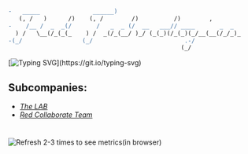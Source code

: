 ```diff
-   _____               ______)                                    
   (, /   )      /)    (, /        /)          /)        ,        
-    /__ /  _  _(/       /   _  _ (/  __   ___// ____       _  _   
  ) /   \__(/_(_(_    ) /  _(/_(__/ )_/ (_(_)(/_(_)(_/__(__(/_/_)_
-(_/                 (_/                          .-/              
                                                 (_/              
```

[![Typing SVG](https://readme-typing-svg.herokuapp.com?font=JetBrains+Mono&color=%23Ff3f36&lines=Easy.+Open.+Secure.;Security+is+our+business.;Better+decisions+--+better+World.)](https://git.io/typing-svg)

## Subcompanies:

- [_The LAB_](https://github.com/Red-Laboratory)
- [_Red Collaborate Team_](https://github.com/Red-Collaborate-Team)

#

![Refresh 2-3 times to see metrics(in browser)](https://metrics.lecoq.io/Red-company?template=classic&languages=1&languages.limit=8&languages.sections=most-used&languages.colors=github&languages.threshold=0%25&languages.indepth=false&languages.analysis.timeout=15&languages.categories=markup%2C%20programming&languages.recent.categories=markup%2C%20programming&languages.recent.load=300&languages.recent.days=14&config.timezone=Europe%2FMoscow)
